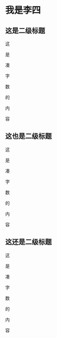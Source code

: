 # 我是李四

## 这是二级标题
这

是

凑

字

数

的

内

容

## 这也是二级标题
这

是

凑

字

数

的

内

容

## 这还是二级标题
这

是

凑

字

数

的

内

容
